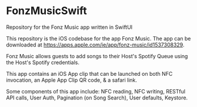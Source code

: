 # FonzMusicSwift
Repository for the Fonz Music app written in SwiftUI

This repository is the iOS codebase for the app Fonz Music. The app can be downloaded at https://apps.apple.com/ie/app/fonz-music/id1537308329.

Fonz Music allows guests to add songs to their Host's Spotify Queue using the Host's Spotify credentials. 

This app contains an iOS App clip that can be launched on both NFC invocation, an Apple App Clip QR code, & a safari link. 

Some components of this app include: NFC reading, NFC writing, RESTful API calls, User Auth, Pagination (on Song Search), User defaults, Keystore.
